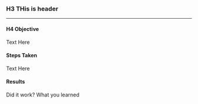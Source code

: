 ### H3 THis is header
***

#### H4 Objective

Text Here

#### Steps Taken

Text Here

#### Results

Did it work? What you learned

